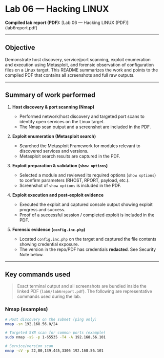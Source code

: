 # Lab 06 — Hacking LINUX

**Compiled lab report (PDF):** [Lab 06 — Hacking LINUX (PDF)] (lab6report.pdf)

---

## Objective
Demonstrate host discovery, service/port scanning, exploit enumeration and execution using Metasploit, and forensic observation of configuration files on a Linux target. This README summarizes the work and points to the compiled PDF that contains all screenshots and full raw outputs.

---

## Summary of work performed
1. **Host discovery & port scanning (Nmap)**  
   - Performed network/host discovery and targeted port scans to identify open services on the Linux target.  
   - The Nmap scan output and a screenshot are included in the PDF.

2. **Exploit enumeration (Metasploit search)**  
   - Searched the Metasploit Framework for modules relevant to discovered services and versions.  
   - Metasploit search results are captured in the PDF.

3. **Exploit preparation & validation (`show options`)**  
   - Selected a module and reviewed its required options (`show options`) to confirm parameters (RHOST, RPORT, payload, etc.).  
   - Screenshot of `show options` is included in the PDF.

4. **Exploit execution and post‑exploit evidence**  
   - Executed the exploit and captured console output showing exploit progress and success.  
   - Proof of a successful session / completed exploit is included in the PDF.

5. **Forensic evidence (`config.inc.php`)**  
   - Located `config.inc.php` on the target and captured the file contents showing credential exposure.  
   - The version in the repo/PDF has credentials **redacted**. See Security Note below.

---

## Key commands used
> Exact terminal output and all screenshots are bundled inside the linked PDF (`lab6/lab6report.pdf`). The following are representative commands used during the lab.

### Nmap (examples)
```bash
# Host discovery on the subnet (ping only)
nmap -sn 192.168.56.0/24

# Targeted SYN scan for common ports (example)
sudo nmap -sS -p 1-65535 -T4 -A 192.168.56.101

# Service/version scan
nmap -sV -p 22,80,139,445,3306 192.168.56.101

